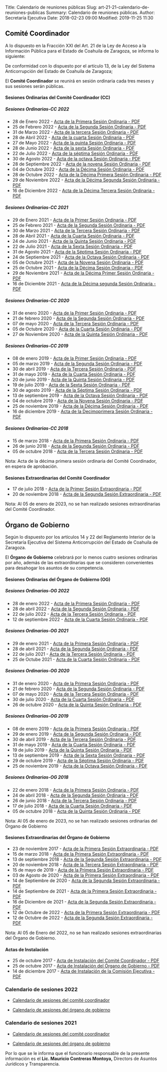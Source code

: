 Title: Calendario de reuniones públicas
Slug: art-21-21-calendario-de-reuniones-publicas
Summary: Calendario de reuniones públicas.
Author: Secretaría Ejecutiva
Date: 2018-02-23 09:00
Modified: 2019-11-25 11:30

 <script src="../date.js"></script>
 <div id="date"> </div>

<h2 style="color: black">Comité Coordinador</h2>

A lo dispuesto en la Fracción XXI del Art. 21 de la Ley de Acceso a la Información Pública para el Estado de Coahuila de Zaragoza, se informa lo siguiente:

De conformidad con lo dispuesto por el artículo 13, de la Ley del Sistema Anticorrupción del Estado de Coahuila de Zaragoza;

El **​Comité Coordinador** ​se reunirá en sesión ordinaria cada tres meses y sus sesiones serán públicas.

<!-- Inicio comoté coordinador
    __   ___   ___ ___  ____  ______    ___         __   ___    ___   ____   ___    ____  ____    ____  ___     ___   ____  
   /  ] /   \ |   |   ||    ||      |  /  _]       /  ] /   \  /   \ |    \ |   \  |    ||    \  /    ||   \   /   \ |    \ 
  /  / |     || _   _ | |  | |      | /  [_       /  / |     ||     ||  D  )|    \  |  | |  _  ||  o  ||    \ |     ||  D  )
 /  /  |  O  ||  \_/  | |  | |_|  |_||    _]     /  /  |  O  ||  O  ||    / |  D  | |  | |  |  ||     ||  D  ||  O  ||    / 
/   \_ |     ||   |   | |  |   |  |  |   [_     /   \_ |     ||     ||    \ |     | |  | |  |  ||  _  ||     ||     ||    \ 
\     ||     ||   |   | |  |   |  |  |     |    \     ||     ||     ||  .  \|     | |  | |  |  ||  |  ||     ||     ||  .  \
 \____| \___/ |___|___||____|  |__|  |_____|     \____| \___/  \___/ |__|\_||_____||____||__|__||__|__||_____| \___/ |__|\_|
                                                                                                                           
 -->
#### Sesiones Ordinarias del Comité Coordinador (CC)


##### Sesiones Ordinarias-CC 2022 

* 28 de Enero 2022 - [Acta de la Primera Sesión Ordinaria - PDF](2022-primer-sesion-ordinaria-CC.pdf)
* 25 de Febrero 2022 - [Acta de la Segunda Sesión Ordinaria - PDF](2022-segunda-sesion-ordinaria-CC.pdf)
* 31 de Marzo 2022 - [Acta de la tercera Sesión Ordinaria - PDF](2022-tercera-sesion-ordinaria-CC.pdf)
* 28 de Abril 2022 - [Acta de la cuarta Sesión Ordinaria - PDF](2022-cuarta-sesion-ordinaria-CC.pdf)
* 27 de Mayo 2022 - [Acta de la quinta Sesión Ordinaria - PDF](2022-quinta-sesion-ordinaria-CC.pdf)
* 28 de Junio 2022 - [Acta de la sexta Sesión Ordinaria - PDF](2022-sexta-sesion-ordinaria-CC.pdf)
* 22 de Julio 2022 - [Acta de la séptima Sesión Ordinaria - PDF](2022-septima-sesion-ordinaria-CC.pdf)
* 30 de Agosto 2022 - [Acta de la octava Sesión Ordinaria - PDF](2022-octava-sesion-ordinaria-CC.pdf)
* 28 de Septiembre 2022 - [Acta de la novena Sesión Ordinaria - PDF](2022-novena-sesion-ordinaria-CC.pdf)
* 04 de Octubre 2022 - [Acta de la Décima Sesión Ordinaria - PDF](2022-decima-sesion-ordinaria-CC.pdf)
* 28 de Octubre 2022 - [Acta de la Décima Primera Sesión Ordinaria - PDF](2022-decima-primera-sesion-ordinaria-CC.pdf)
* 29 de Noviembre 2022 - [Acta de la Décima Segunda Sesión Ordinaria - PDF](2022-decima-segunda-sesion-ordinaria-CC.pdf)
* 16 de Diciembre 2022 - [Acta de la Décima Tercera Sesión Ordinaria - PDF](2022-decima-tercera-sesion-ordinaria-CC.pdf)





##### Sesiones Ordinarias-CC 2021

* 29 de Enero 2021      - [Acta de la Primer Sesión Ordinaria - PDF](2021-01-29-acta-primer-sesion-ordinara-ccr.pdf)
* 25 de Febrero 2021      - [Acta de la Segunda Sesión Ordinaria - PDF](2021-acta-segunda-sesion-ordinara-cc.pdf)
* 30 de Marzo 2021      - [Acta de la Tercera Sesión Ordinaria - PDF](2021-03-30-acta-tercera-sesion-ordinaria-comite-coordinador.pdf)
* 28 de Abril 2021      - [Acta de la Cuarta Sesión Ordinaria - PDF](2021-04-21-acta-Cuarta-sesion-ordinaria-comite-coordinador.pdf)
* 24 de Junio 2021      - [Acta de la Quinta Sesión Ordinaria - PDF](2021-06-24-acta-Quinta-sesion-ordinaria-comite-coordinador.pdf)
* 22 de Julio 2021      - [Acta de la Sexta Sesión Ordinaria - PDF](2021-07-22-sexta-sesion-ordinaria-CC.pdf)
* 31 de Agosto 2021      - [Acta de la Séptima Sesión Ordinaria - PDF](2021-8-31-septima-sesion-ordinaria-CC.pdf)
* 24 de Septiembre 2021      - [Acta de la Octava Sesión Ordinaria - PDF](2021-09-24-octava-sesion-ordinaria-CC.pdf)
* 05 de Octubre 2021      - [Acta de la Novena Sesión Ordinaria - PDF](2021-novena-sesion-ordinaria-CC.pdf)
* 25 de Octubre 2021      - [Acta de la Décima Sesión Ordinaria - PDF](2021-decima-sesion-ordinaria-CC.pdf)
* 29 de Noviembre 2021 - [Acta de la Décima Primer Sesión Ordinaria - PDF](2021-decima-primer-sesion-ordinaria-CC.pdf)
* 16 de Diciembte 2021 - [Acta de la Décima segunda Sesión Ordinaria - PDF](2021-decima-segunda-sesion-ordinaria-CC.pdf)

##### Sesiones Ordinarias-CC 2020

* 31 de enero 2020      - [Acta de la Primer Sesión Ordinaria  - PDF](2020-01-31-primera-sesion-ordinaria-comite-coordinador.pdf)
* 21 de febrero 2020      - [Acta de la Segunda Sesión Ordinaria - PDF](2020-02-21-segunda-sesion-ordinaria-comite-coordinador.pdf)
* 07 de mayo 2020       - [Acta de la Tercera Sesión Ordinaria - PDF](2020-05-07-tercera-sesion-ordinaria-organo-de-gobierno.pdf)
* 05 de Octubre 2020       - [Acta de la Cuarta Sesión Ordinaria - PDF](2020-cuarta-sesion-ordinaria-organo-de-gobierno.pdf)
* 27 de Noviembre 2020       - [Acta de la Quinta Sesión Ordinaria - PDF](2020-11-27-acta-quinta-sesion-ordinaria-comite-coordinador.pdf)

##### Sesiones Ordinarias-CC 2019

* 08 de enero 2019      - [Acta de la Primer Sesión Ordinaria  - PDF](2019-01-08-primera-sesion-ordinaria-comite-coordinador.pdf)
* 05 de marzo 2019      - [Acta de la Segunda Sesión Ordinaria - PDF](2019-03-05-segunda-sesion-ordinaria-comite-coordinador.pdf)
* 30 de abril 2019      - [Acta de la Tercera Sesión Ordinaria - PDF](2019-04-30-tercera-sesion-ordinaria-comite-coordinador.pdf)
* 31 de mayo 2019       - [Acta de la Cuarta Sesión Ordinaria  - PDF](2019-05-31-cuarta-sesion-ordinaria-comite-coordinador.pdf)
* 20 de junio 2019      - [Acta de la Quinta Sesión Ordinaria  - PDF](2019-06-20-quinta-sesion-ordinaria-comite-coordinador.pdf)
* 19 de julio 2019      - [Acta de la Sexta Sesión Ordinaria   - PDF](2019-07-19-sexta-sesion-ordinaria-comite-coordinador.pdf)
* 30 de agosto 2019     - [Acta de la Séptima Sesión Ordinaria - PDF](2019-08-30-septima-sesion-ordinaria-comite-coordinador.pdf)
* 13 de septiembre 2019 - [Acta de la Octava Sesión Ordinaria  - PDF](2019-09-13-octava-sesion-ordinaria-comite-coordinador.pdf)
* 04 de octubre 2019 - [Acta de la Novena Sesión Ordinaria  - PDF](2019-10-04-novena-sesion-ordinaria-comite-coordinador.pdf)
* 25 de noviembre 2019 - [Acta de la Décima Sesión Ordinaria  - PDF](2019-11-25-decima-sesion-ordinaria-comite-coordinador.pdf)
* 16 de diciembre 2019 - [Acta de la Decimoprimera Sesión Ordinaria  - PDF](2019-12-16-decimoprimera-sesion-ordinaria-comite-coordinador.pdf)

##### Sesiones Ordinarias-CC 2018

* 15 de marzo 2018      - [Acta de la Primera Sesión Ordinaria - PDF](2018-03-15-primera-sesion-ordinaria-comite-coordinador.pdf)
* 26 de junio 2018      - [Acta de la Segunda Sesión Ordinaria - PDF](2018-06-26-segunda-sesion-ordinaria-comite-coordinador.pdf)
* 05 de octubre 2018    - [Acta de la Tercera Sesión Ordinaria - PDF](2018-10-05-tercera-sesion-ordinaria-comite-coordinador.pdf)

Nota: Acta de la décima primera sesión ordinaria del Comité Coordinador, en espera de aprobación.

#### Sesiones Extraordinarias del Comité Coordinador

* 17 de julio 2018     - [Acta de la Primer Sesión Extraordinaria - PDF](2018-07-17-primera-sesion-extraordinaria-comite-coordinador.pdf)
* 20 de noviembre 2018 - [Acta de la Segunda Sesión Extraordinaria - PDF](2018-11-20-segunda-sesion-extraordinaria-comite-coordinador.pdf)

Nota: Al 05 de enero de 2023, no se han realizado sesiones extraordinarias del Comité Coordinador.




<!-- Fin de comite coordinador-->

<!-- 

  ___   ____    ____   ____  ____    ___       ___      ___       ____   ___   ____   ____    ___  ____   ____   ____  ___  
 /   \ |    \  /    | /    ||    \  /   \     |   \    /  _]     /    | /   \ |    \ |    |  /  _]|    \ |    \ |    |/   \ 
|     ||  D  )|   __||  o  ||  _  ||     |    |    \  /  [_     |   __||     ||  o  ) |  |  /  [_ |  D  )|  _  | |  ||     |
|  O  ||    / |  |  ||     ||  |  ||  O  |    |  D  ||    _]    |  |  ||  O  ||     | |  | |    _]|    / |  |  | |  ||  O  |
|     ||    \ |  |_ ||  _  ||  |  ||     |    |     ||   [_     |  |_ ||     ||  O  | |  | |   [_ |    \ |  |  | |  ||     |
|     ||  .  \|     ||  |  ||  |  ||     |    |     ||     |    |     ||     ||     | |  | |     ||  .  \|  |  | |  ||     |
 \___/ |__|\_||___,_||__|__||__|__| \___/     |_____||_____|    |___,_| \___/ |_____||____||_____||__|\_||__|__||____|\___/ 
                                                                                                                           
 -->

## Órgano de Gobierno

Según lo dispuesto por los artículos 14 y 22 del Reglamento Interior de la Secretaría Ejecutiva del Sistema Anticorrupción del Estado de Coahuila de Zaragoza.

El **Órgano de Gobierno** celebrará por lo menos cuatro sesiones ordinarias por año, además de las extraordinarias que se consideren convenientes para desahogar los asuntos de su competencia.

#### Sesiones Ordinarias del Órgano de Gobierno (OG)


##### Sesiones Ordinarias-OG 2022

* 28 de enero 2022      - [Acta de la Primera Sesión Ordinaria - PDF](2022-Primera-sesion-ordinaria-organo-de-gobierno.pdf)
* 28 de abril 2022      - [Acta de la Segunda Sesión Ordinaria - PDF](2022-SeguNDA-sesion-ordinaria-organo-de-gobierno.pdf)
* 22 de julio 2022      - [Acta de la Tercera Sesión Ordinaria - PDF](2022-tercera-sesion-ordinaria-organo-de-gobierno.pdf)
* 12 de septiembre 2022      - [Acta de la Cuarta Sesión Ordinaria - PDF](2022-cuarta-sesion-ordinaria-organo-de-gobierno.pdf)

##### Sesiones Ordinarias-OG 2021

* 29 de enero 2021      - [Acta de la Primera Sesión Ordinaria - PDF](2021-01-29-acta-primera-sesion-ordinaria-organo-de-gobierno.pdf)
* 28 de abril 2021      - [Acta de la Segunda Sesión Ordinaria - PDF](2021-04-28-acta-Segunda-sesion-ordinaria-organo-de-gobierno.pdf)
* 22 de julio 2021      - [Acta de la Tercera Sesión Ordinaria - PDF](2021-07-22-acta-Tercera-sesion-ordinaria-organo-de-gobierno.pdf)
* 25 de Octube 2021      - [Acta de la Cuarta Sesión Ordinaria - PDF](2021-acta-Cuarta-sesion-ordinaria-organo-de-gobierno.pdf)

##### Sesiones Ordinarias-OG 2020

* 31 de enero 2020      - [Acta de la Primera Sesión Ordinaria - PDF](2020-01-31-primera-sesion-ordinaria-organo-de-gobierno.pdf)
* 21 de febrero 2020    - [Acta de la Segunda Sesión Ordinaria - PDF](2020-02-21-segunda-sesion-ordinaria-organo-de-gobierno.pdf)
* 07 de mayo 2020    - [Acta de la Tercera Sesión Ordinaria - PDF](2020-05-07-tercera-sesion-ordinaria-organo-de-gobierno1.pdf)
* 30 de julio 2020    - [Acta de la Cuarta Sesión Ordinaria - PDF](2020-07-30-cuarta-sesion-ordinaria-organo-de-gobierno.pdf)
* 26 de octubre 2020    - [Acta de la Quinta Sesión Ordinaria - PDF](2020-10-26-acta-quinta-sesion-ordinaria-organo-de-gobierno.pdf)

##### Sesiones Ordinarias-OG 2019

* 08 de enero 2019      - [Acta de la Primera Sesión Ordinaria - PDF](2019-01-08-primera-sesion-ordinaria-organo-de-gobierno.pdf)
* 29 de enero 2019      - [Acta de la Segunda Sesión Ordinaria - PDF](2019-01-29-segunda-sesion-ordinaria-organo-de-gobierno.pdf)
* 30 de abril 2019      - [Acta de la Tercera Sesión Ordinaria - PDF](2019-04-30-tercera-sesion-ordinaria-organo-de-gobierno.pdf)
* 31 de mayo 2019       - [Acta de la Cuarta Sesión Ordinaria  - PDF](2019-05-31-cuarta-sesion-ordinaria-organo-de-gobierno.pdf)
* 19 de julio 2019      - [Acta de la Quinta Sesión Ordinaria  - PDF](2019-07-19-quinta-sesion-ordinaria-organo-de-gobierno.pdf)
* 13 de septiembre 2019 - [Acta de la Sexta Sesión Ordinaria   - PDF](2019-09-13-sexta-sesion-ordinaria-organo-de-gobierno.pdf)
* 29 de octubre 2019    - [Acta de la Séptima Sesión Ordinaria   - PDF](2019-10-29-septima-sesion-ordinaria-organo-de-gobierno.pdf)
* 25 de noviembre 2019  - [Acta de la Octava Sesión Ordinaria   - PDF](2019-11-25-octava-sesion-ordinaria-organo-de-gobierno.pdf)

##### Sesiones Ordinarias-OG 2018

* 22 de enero 2018      - [Acta de la Primera Sesión Ordinaria - PDF](2018-01-22-primera-sesion-ordinaria-organo-de-gobierno.pdf)
* 24 de abril 2018      - [Acta de la Segunda Sesión Ordinaria - PDF](2018-04-24-segunda-sesion-ordinaria-organo-de-gobierno.pdf)
* 26 de junio 2018      - [Acta de la Tercera Sesión Ordinaria - PDF](2018-06-26-tercera-sesion-ordinaria-organo-de-gobierno.pdf)
* 17 de julio 2018      - [Acta de la Cuarta Sesión Ordinaria  - PDF](2018-07-17-cuarta-sesion-ordinaria-organo-de-gobierno.pdf)
* 05 de octubre 2018    - [Acta de la Quinta Sesión Ordinaria  - PDF](2018-10-05-quinta-sesion-ordinaria-organo-de-gobierno.pdf)

Nota: Al 05 de enero de 2023, no se han realizado sesiones ordinarias del Órgano de Gobierno

#### Sesiones Extraordinarias del Órgano de Gobierno

* 23 de noviembre 2017  - [Acta de la Primera Sesión Extraordinaria - PDF](2017-11-23-primera-sesion-extraordinaria-organo-de-gobierno.pdf)
* 15 de marzo 2018      - [Acta de la Primera Sesión Extraordinaria - PDF](2018-03-15-primera-sesion-extraordinaria-organo-de-gobierno.pdf)
* 13 de septiembre 2018 - [Acta de la Segunda Sesión Extraordinaria - PDF](2018-09-13-segunda-sesion-extraordinaria-organo-de-gobierno.pdf)
* 20 de noviembre 2018  - [Acta de la Tercera Sesión Extraordinaria - PDF](2018-11-20-tercera-sesion-extraordinaria-organo-de-gobierno.pdf)
* 15 de mayo de 2019    - [Acta de la Primera Sesión Extraordinaria - PDF](2019-05-15-primera-sesion-extraordinaria-organo-de-gobierno.pdf)
* 03 de Agosto de 2020    - [Acta de la Primera Sesión Extraordinaria - PDF](2020-08-03-primera-sesion-extraordinaria-organo-de-gobierno.pdf)
* 14 de Septiembre de 2020    - [Acta de la Segunda Sesión Extraordinaria - PDF](2020-02-segunda-sesion-extraordinaria-organo-de-gobierno.pdf)
* 14 de Septiembre de 2021    - [Acta de la Primera Sesión Extraordinaria - PDF](2021-primera-sesion-extraordinaria-organo-de-gobierno.pdf)
* 16 de Diciembre de 2021    - [Acta de la Segunda Sesión Extraordinaria - PDF](2021-segunda-sesion-extraordinaria-organo-de-gobierno.pdf)
* 12 de Octubre de 2022    - [Acta de la Primera Sesión Extraordinaria - PDF](2022-primera-sesion-extraordinaria-organo-de-gobierno.pdf)
* 12 de Octubre de 2022    - [Acta de la Segunda Sesión Extraordinaria - PDF](2022-segunda-sesion-extraordinaria-organo-de-gobierno.pdf)

Nota: Al 05 de Enero del 2022, no se han realizado sesiones extraordinarias del Órgano de Gobierno. 

<!-- 
La **Comisión Ejecutiva** celebrará sesiones ordinarias cada tres meses y sesiones extraordinarias a propuesta del Secretario Técnico o de al menos dos de los miembros del Consejo de Participación Ciudadana que lo integran. -->


<!-- 

    __   ___   ___ ___  ____ _____ ____  ____         ___  ____    ___    __  __ __  ______  ____  __ __   ____ 
   /  ] /   \ |   |   ||    / ___/|    ||    \       /  _]|    |  /  _]  /  ]|  |  ||      ||    ||  |  | /    |
  /  / |     || _   _ | |  (   \_  |  | |  _  |     /  [_ |__  | /  [_  /  / |  |  ||      | |  | |  |  ||  o  |
 /  /  |  O  ||  \_/  | |  |\__  | |  | |  |  |    |    _]__|  ||    _]/  /  |  |  ||_|  |_| |  | |  |  ||     |
/   \_ |     ||   |   | |  |/  \ | |  | |  |  |    |   [_/  |  ||   [_/   \_ |  :  |  |  |   |  | |  :  ||  _  |
\     ||     ||   |   | |  |\    | |  | |  |  |    |     \  `  ||     \     ||     |  |  |   |  |  \   / |  |  |
 \____| \___/ |___|___||____|\___||____||__|__|    |_____|\____||_____|\____| \__,_|  |__|  |____|  \_/  |__|__

 -->

<!-- #### Sesiones Ordinarias de la Comisión Ejecutiva

* 30 de enero 2018 - [Acta de la Primera Sesión Ordinaria - PDF](2018-01-30-primera-sesion-ordinaria-comision-ejecutiva.pdf)
* 03 de abril 2018 - [Acta de la Segunda Sesión Ordinaria - PDF](2018-04-03-segunda-sesion-ordinaria-comision-ejecutiva.pdf)
* 17 de julio 2018 - [Acta de la Tercera Sesión Ordinaria - PDF](2018-07-17-tercera-sesion-ordinaria-comision-ejecutiva.pdf)

#### Sesiones Extraordinarias de la Comisión Ejecutiva

* 22 de febrero 2018 - [Acta de la Primera Sesión Extraordinaria - PDF](2018-02-22-primera-sesion-extraordinaria-comision-ejecutiva.pdf)
* 15 de marzo 2018   - [Acta de la Segunda Sesión Extraordinaria - PDF](2018-03-15-segunda-sesion-extraordinaria-comision-ejecutiva.pdf)
* 23 de mayo 2018    - [Acta de la Tercera Sesión Extraordinaria - PDF](2018-05-23-tercera-sesion-extraordinaria-comision-ejecutiva.pdf)
* 20 de junio 2018   - [Acta de la Cuarta Sesión Extraordinaria  - PDF](2018-06-20-cuarta-sesion-extraordinaria-comision-ejecutiva.pdf)
* 04 de julio 2018   - [Acta de la Quinta Sesión Extraordinaria  - PDF](2018-07-04-quinta-sesion-extraordinaria-comision-ejecutiva.pdf)
* 22 de agosto 2018  - [Acta de la Sexta Sesión Extraordinaria   - PDF](2018-08-22-sexta-sesion-extraordinaria-comision-ejecutiva.pdf)

--- -->

#### Actas de Instalación

* 25 de octubre 2017   - [Acta de Instalación del Comité Coordinador   - PDF](2017-10-25-acta-instalacion-comite-coordinador.pdf)
* 25 de octubre 2017   - [Acta de Instalación del Órgano de Gobierno   - PDF](2017-10-25-acta-instalacion-organo-de-gobierno.pdf)
* 14 de diciembre 2017 - [Acta de Instalación de la Comisión Ejecutiva - PDF](2017-12-14-acta-instalacion-comision-ejecutiva.pdf)

### Calendario de sesiones 2022

* [Calendario de sesiones del comité coordinador](calendario-sesiones-cc-2022.pdf)

* [Calendario de sesiones del órgano de gobierno](calendario-sesiones-og-2022.pdf)


### Calendario de sesiones 2021

* [Calendario de sesiones del comité coordinador](sesiones-cc-2021.pdf)

* [Calendario de sesiones del órgano de gobierno](sesiones-og-2021.pdf)

Por lo que se le informa que el funcionario responsable de la presente información es el **Lic. Mauricio Contreras Montoya,** Directors de Asuntos Jurídicos y Transparencia.
